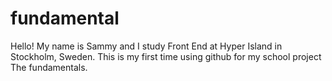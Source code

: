 # fundamental

Hello! My name is Sammy and I study Front End at Hyper Island in Stockholm, Sweden. This is my first time using github for my school project The fundamentals. 
